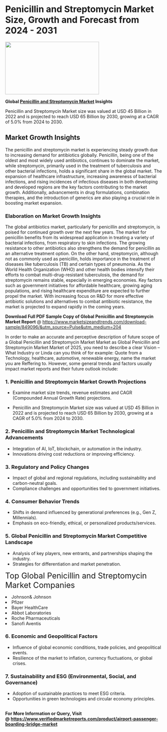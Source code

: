 <H1>Penicillin and Streptomycin Market Size, Growth and Forecast from 2024 - 2031</H1><img class="aligncenter size-medium wp-image-584254" src="https://thirdeyenews.in/wp-content/uploads/2024/09/Global-Market-Research-300x168.jpeg" alt="" width="300" height="168" /><p><strong>Global&nbsp;<a href="https://www.marketsizeandtrends.com/download-sample/849096/&amp;utm_source=Pulse&amp;utm_medium=204">Penicillin and Streptomycin Market</a> Insights</strong></p><p>Penicillin and Streptomycin Market size was valued at USD 45 Billion in 2022 and is projected to reach USD 65 Billion by 2030, growing at a CAGR of 5.0% from 2024 to 2030.</p><p><h2>Market Growth Insights</h2> The penicillin and streptomycin market is experiencing steady growth due to increasing demand for antibiotics globally. Penicillin, being one of the oldest and most widely used antibiotics, continues to dominate the market, while streptomycin, primarily used in the treatment of tuberculosis and other bacterial infections, holds a significant share in the global market. The expansion of healthcare infrastructure, increasing awareness of bacterial infections, and rising incidences of infectious diseases in both developing and developed regions are the key factors contributing to the market growth. Additionally, advancements in drug formulations, combination therapies, and the introduction of generics are also playing a crucial role in boosting market expansion. <h3>Elaboration on Market Growth Insights</h3> The global antibiotics market, particularly for penicillin and streptomycin, is poised for continued growth over the next few years. The market for penicillin benefits from its widespread application in treating a variety of bacterial infections, from respiratory to skin infections. The growing resistance to other antibiotics also strengthens the demand for penicillin as an alternative treatment option. On the other hand, streptomycin, although not as commonly used as penicillin, holds importance in the treatment of diseases like tuberculosis (TB) and certain types of pneumonia. As the World Health Organization (WHO) and other health bodies intensify their efforts to combat multi-drug-resistant tuberculosis, the demand for streptomycin remains stable, especially in emerging economies. Key factors such as government initiatives for affordable healthcare, growing aging populations, and rising healthcare expenditure are expected to further propel the market. With increasing focus on R&D for more effective antibiotic solutions and alternatives to combat antibiotic resistance, the market is projected to expand rapidly in the coming years. </p><p><span class=""><strong>Download Full PDF Sample Copy of Global Penicillin and Streptomycin Market Report</strong> @ <a href="https://www.marketsizeandtrends.com/download-sample/849096/&amp;utm_source=Pulse&amp;utm_medium=204" target="_blank">https://www.marketsizeandtrends.com/download-sample/849096/&amp;utm_source=Pulse&amp;utm_medium=204</a></span></p><p>In order to make an accurate and perceptive description of future scope of a Global&nbsp;Penicillin and Streptomycin Market Market as Global&nbsp;Penicillin and Streptomycin Market Market of 2025, you need to describe a clear Vision &ndash; What Industry or Linda can you think of for example: Quote from a Technology, healthcare, automotive, renewable energy, name the market you are Reffering to. However, some general trends and factors usually impact market reports and their future outlook include:</p><h3>1.&nbsp;<strong>Penicillin and Streptomycin Market Growth Projections</strong></h3><ul><li>Examine market size trends, revenue estimates and CAGR (Compounded Annual Growth Rate) projections.</li><li><p>Penicillin and Streptomycin Market size was valued at USD 45 Billion in 2022 and is projected to reach USD 65 Billion by 2030, growing at a CAGR of 5.0% from 2024 to 2030.</p></li></ul><h3>2.&nbsp;<strong>Penicillin and Streptomycin Market Technological Advancements</strong></h3><ul><li>Integration of AI, IoT, blockchain, or automation in the industry.</li><li>Innovations driving cost reductions or improving efficiency.</li></ul><h3>3.&nbsp;<strong>Regulatory and Policy Changes</strong></h3><ul><li>Impact of global and regional regulations, including sustainability and carbon-neutral goals.</li><li>Compliance challenges and opportunities tied to government initiatives.</li></ul><h3>4.&nbsp;<strong>Consumer Behavior Trends</strong></h3><ul><li>Shifts in demand influenced by generational preferences (e.g., Gen Z, Millennials).</li><li>Emphasis on eco-friendly, ethical, or personalized products/services.</li></ul><h3>5.&nbsp;<strong>Global Penicillin and Streptomycin Market Competitive Landscape</strong></h3><ul><li>Analysis of key players, new entrants, and partnerships shaping the industry.</li><li>Strategies for differentiation and market penetration.</li></ul><p data-pm-slice="1 1 []"><span style="color: inherit; font-family: inherit; font-size: 25px;">Top Global Penicillin and Streptomycin Market Companies</span></p><div class="" data-test-id=""><p><li>Johnson& Johnson</li><li> Pfizer</li><li> Bayer HealthCare</li><li> Abbot Laboratories</li><li> Roche Pharmaceuticals</li><li> Sanofi Aventis</li></p></div><h3>6.&nbsp;<strong>Economic and Geopolitical Factors</strong></h3><ul><li>Influence of global economic conditions, trade policies, and geopolitical events.</li><li>Resilience of the market to inflation, currency fluctuations, or global crises.</li></ul><h3>7.&nbsp;<strong>Sustainability and ESG (Environmental, Social, and Governance)</strong></h3><ul><li>Adoption of sustainable practices to meet ESG criteria.</li><li>Opportunities in green technologies and circular economy principles.</li></ul><h2><strong style="font-size: 14px;">For More Information or Query, Visit @&nbsp;</strong><a style="background-color: #ffffff; font-size: 14px;" href="https://www.marketsizeandtrends.com/report/penicillin-and-streptomycin-market/" target="_blank">https://www.verifiedmarketreports.com/product/airport-passenger-boarding-bridge-market</a></h2>
